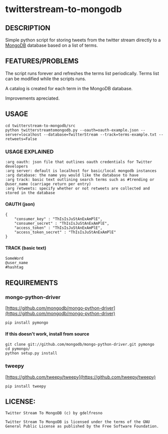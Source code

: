 # twitterstream-to-mongodb

## DESCRIPTION

Simple python script for storing tweets from the twitter stream directly to a [MongoDB](http://www.mongodb.org/) database based on a list of terms.

## FEATURES/PROBLEMS

The script runs forever and refreshes the terms list periodically. Terms list can be modified while the scripts runs. 

A catalog is created for each term in the MongoDB database.

Improvements apreciated.

## USAGE

    cd twitterstream-to-mongodb/src
    python twitterstreamtomongodb.py --oauth=oauth-example.json --server=localhost --database=TwitterStream --track=terms-example.txt --retweets=False
	
### USAGE EXPLAINED
    :arg oauth: json file that outlines oauth credentials for Twitter developers
    :arg server: default is localhost for basic/local mongodb instances
    :arg database: the name you would like the database to have
    :arg track: basic text outlining search terms such as #trending or @user_name (carriage return per entry)
    :arg retweets: specify whether or not retweets are collected and stored in the database


#### OAUTH (json)

    {
        "consumer_key" : "ThIsIsJuStAnExAmPlE",
        "consumer_secret" : "ThIsIsJuStAnExAmPlE",
        "access_token" : "ThIsIsJuStAnExAmPlE",
        "access_token_secret" : "ThIsIsJuStAnExAmPlE"
    }

#### TRACK (basic text)
    
    SomeWord
    @user_name
    #hashtag

## REQUIREMENTS

### mongo-python-driver
[https://github.com/mongodb/mongo-python-driver](https://github.com/mongodb/mongo-python-driver)

    pip install pymongo
    
#### If this doesn't work, install from source

    git clone git://github.com/mongodb/mongo-python-driver.git pymongo
    cd pymongo/
    python setup.py install

### tweepy
[https://github.com/tweepy/tweepy](https://github.com/tweepy/tweepy)

    pip install tweepy

## LICENSE:

    Twitter Stream To MongoDB (c) by gdelfresno

    Twitter Stream To MongoDB is licensed under the terms of the GNU General Public License as published by the Free Software Foundation.
